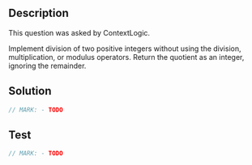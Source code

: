 ## Description

This question was asked by ContextLogic.

Implement division of two positive integers without using the division, multiplication, or modulus operators. Return the quotient as an integer, ignoring the remainder.

## Solution

```swift
// MARK: - TODO
```

## Test

```swift
// MARK: - TODO
```